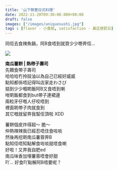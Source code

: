 ```yaml
---
title: '山下無雙日式料理'
date: 2022-11-20T09:30:00.000+08:00
draft: false
images: ["/images/uniquesushi.jpg"]
tags : [flavor - 小食部, satisfaction - 黃店懲罰日]
---
```


同佢去食辣魚鍋，阿B食唔到就買少少嘢畀佢...

![](/images/uniquesushi.jpg)

**南瓜薯餅 | 熟帶子壽司**  
先餵食帶子壽司  
哈哈哈冇拎豉油以為自己已經好威威  
點知都係唔記得叫店家走わさび  
掂到少少嗰啲飯阿B又食唔到喇  
咁啲飯都食到but帶子連裙邊  
兩粒牙仔嘅人仔咬唔到  
裡面啲帶子肉就食到  
其它嘅就留畀我幫佢頂啦 XDD  
  
薯餅個皮炸得超～ 脆～  
仲熱辣辣我已經忍唔住食咗啖  
然後再挖啲南瓜薯蓉畀B  
點知佢唔知點解食咗啖就唔食喇  
好啦！又畀我自肥ed  
南瓜味香加埋薯蓉唔會好甜  
吖... 好食吖點解阿B唔要呢？  
